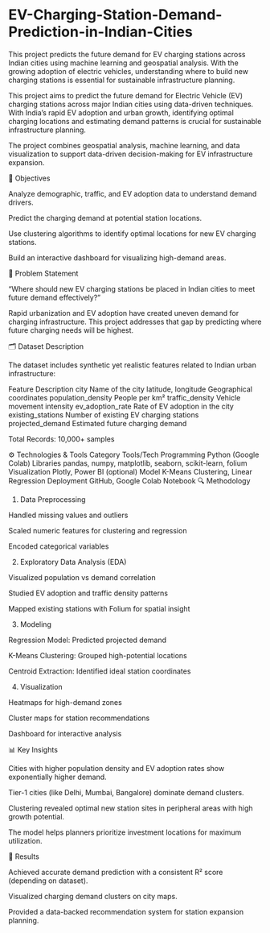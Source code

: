 # EV-Charging-Station-Demand-Prediction-in-Indian-Cities
This project predicts the future demand for EV charging stations across Indian cities using machine learning and geospatial analysis. With the growing adoption of electric vehicles, understanding where to build new charging stations is essential for sustainable infrastructure planning.

This project aims to predict the future demand for Electric Vehicle (EV) charging stations across major Indian cities using data-driven techniques.
With India’s rapid EV adoption and urban growth, identifying optimal charging locations and estimating demand patterns is crucial for sustainable infrastructure planning.

The project combines geospatial analysis, machine learning, and data visualization to support data-driven decision-making for EV infrastructure expansion.

🎯 Objectives

Analyze demographic, traffic, and EV adoption data to understand demand drivers.

Predict the charging demand at potential station locations.

Use clustering algorithms to identify optimal locations for new EV charging stations.

Build an interactive dashboard for visualizing high-demand areas.

🧠 Problem Statement

“Where should new EV charging stations be placed in Indian cities to meet future demand effectively?”

Rapid urbanization and EV adoption have created uneven demand for charging infrastructure.
This project addresses that gap by predicting where future charging needs will be highest.

🗂️ Dataset Description

The dataset includes synthetic yet realistic features related to Indian urban infrastructure:

Feature	Description
city	Name of the city
latitude, longitude	Geographical coordinates
population_density	People per km²
traffic_density	Vehicle movement intensity
ev_adoption_rate	Rate of EV adoption in the city
existing_stations	Number of existing EV charging stations
projected_demand	Estimated future charging demand

Total Records: 10,000+ samples

⚙️ Technologies & Tools
Category	Tools/Tech
Programming	Python (Google Colab)
Libraries	pandas, numpy, matplotlib, seaborn, scikit-learn, folium
Visualization	Plotly, Power BI (optional)
Model	K-Means Clustering, Linear Regression
Deployment	GitHub, Google Colab Notebook
🔍 Methodology
1. Data Preprocessing

Handled missing values and outliers

Scaled numeric features for clustering and regression

Encoded categorical variables

2. Exploratory Data Analysis (EDA)

Visualized population vs demand correlation

Studied EV adoption and traffic density patterns

Mapped existing stations with Folium for spatial insight

3. Modeling

Regression Model: Predicted projected demand

K-Means Clustering: Grouped high-potential locations

Centroid Extraction: Identified ideal station coordinates

4. Visualization

Heatmaps for high-demand zones

Cluster maps for station recommendations

Dashboard for interactive analysis

📊 Key Insights

Cities with higher population density and EV adoption rates show exponentially higher demand.

Tier-1 cities (like Delhi, Mumbai, Bangalore) dominate demand clusters.

Clustering revealed optimal new station sites in peripheral areas with high growth potential.

The model helps planners prioritize investment locations for maximum utilization.

🚀 Results

Achieved accurate demand prediction with a consistent R² score (depending on dataset).

Visualized charging demand clusters on city maps.

Provided a data-backed recommendation system for station expansion planning.
